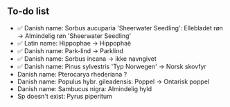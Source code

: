 ## To-do list

- :white_check_mark: Danish name: Sorbus aucuparia 'Sheerwater Seedling': Ellebladet røn -> Almindelig røn 'Sheerwater Seedling'
- :white_check_mark: Latin name: Hippophae -> Hippophaë
- :white_check_mark: Danish name: Park-lind -> Parklind
- :white_check_mark: Danish name: Sorbus incana -> ikke navngivet
- :white_check_mark: Danish name: Pinus sylvestris 'Typ Norwegen' -> Norsk skovfyr
- Danish name: Pterocarya rhederiana ?
- Danish name: Populus hybr. gileadensis: Poppel -> Ontarisk poppel
- Danish name: Sambucus nigra: Almindelig hyld
- Sp doesn't exist: Pyrus piperitum
